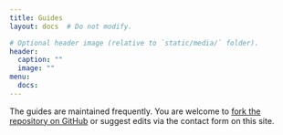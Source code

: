 ```yaml
---
title: Guides
layout: docs  # Do not modify.

# Optional header image (relative to `static/media/` folder).
header:
  caption: ""
  image: ""
menu:
  docs:
---
```



The guides are maintained frequently. You are welcome to [fork the repository on GitHub](https://github.com/carrieprice78/website) or suggest edits via the contact form on this site.